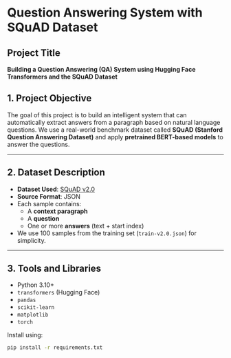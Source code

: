 # Question Answering System with SQuAD Dataset

## Project Title
**Building a Question Answering (QA) System using Hugging Face Transformers and the SQuAD Dataset**


## 1. Project Objective

The goal of this project is to build an intelligent system that can automatically extract answers from a paragraph based on natural language questions. We use a real-world benchmark dataset called **SQuAD (Stanford Question Answering Dataset)** and apply **pretrained BERT-based models** to answer the questions.

---

## 2. Dataset Description

- **Dataset Used**: [SQuAD v2.0](https://rajpurkar.github.io/SQuAD-explorer/)
- **Source Format**: JSON
- Each sample contains:
  - A **context paragraph**
  - A **question**
  - One or more **answers** (text + start index)
- We use 100 samples from the training set (`train-v2.0.json`) for simplicity.

---

## 3. Tools and Libraries

- Python 3.10+
- `transformers` (Hugging Face)
- `pandas`
- `scikit-learn`
- `matplotlib`
- `torch`

Install using:

```bash
pip install -r requirements.txt
